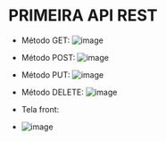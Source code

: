 <h1>PRIMEIRA API REST</h1>

* Método GET:
![image](https://github.com/Andre-Bernardes200/Bertoti/assets/127262908/86dcdb19-ea03-4565-b899-a56a40e36184)

* Método POST:
![image](https://github.com/Andre-Bernardes200/Bertoti/assets/127262908/0e832591-d4a5-40f4-83d3-6447458f30a5)

* Método PUT:
![image](https://github.com/Andre-Bernardes200/Bertoti/assets/127262908/0873a811-d21a-4cfc-b2a6-b74b6018cacb)

* Método DELETE:
![image](https://github.com/Andre-Bernardes200/Bertoti/assets/127262908/33798e63-b51b-4663-ac0f-a2b4b02c5716)

* Tela front:
* ![image](https://github.com/Andre-Bernardes200/Bertoti/assets/127262908/d0d694f7-6384-4f6b-9723-b841da1d1e1c)

